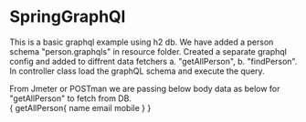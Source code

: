 # SpringGraphQl
This is a basic graphql example using h2 db. We have added a person schema "person.graphqls" in resource folder. Created a separate graphql config and added to diffrent data fetchers 
a. "getAllPerson", b. "findPerson". In controller class load the graphQL schema and execute the query.

From Jmeter or POSTman we are passing below body data as below for "getAllPerson" to fetch from DB.
<br/>
{
	getAllPerson{
		name
		email
		mobile
	}
}
